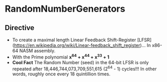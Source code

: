 # RandomNumberGenerators

## Directive
- To create a maximal length Linear Feedback Shift-Register [LFSR] (https://en.wikipedia.org/wiki/Linear-feedback_shift_register)... In x86-64 NASM assembly.
- With the Prime polynomial **x<sup>64</sup> + x<sup>44</sup> + x<sup>33</sup> + 1**
- **Cool Fact** The Random Number (seed) in the 64-bit LFSR is only repeated after 18,446,744,073,709,551,615 (2<sup>64</sup> - 1) cycles!!! In other words, roughly once every 18 quintillion times.
